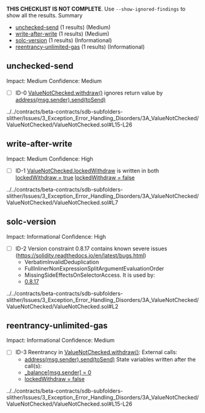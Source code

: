 **THIS CHECKLIST IS NOT COMPLETE**. Use `--show-ignored-findings` to show all the results.
Summary
 - [unchecked-send](#unchecked-send) (1 results) (Medium)
 - [write-after-write](#write-after-write) (1 results) (Medium)
 - [solc-version](#solc-version) (1 results) (Informational)
 - [reentrancy-unlimited-gas](#reentrancy-unlimited-gas) (1 results) (Informational)
## unchecked-send
Impact: Medium
Confidence: Medium
 - [ ] ID-0
[ValueNotChecked.withdraw()](../../contracts/beta-contracts/sdb-subfolders-slither/Issues/3_Exception_Error_Handling_Disorders/3A_ValueNotChecked/ValueNotChecked/ValueNotChecked.sol#L15-L26) ignores return value by [address(msg.sender).send(toSend)](../../contracts/beta-contracts/sdb-subfolders-slither/Issues/3_Exception_Error_Handling_Disorders/3A_ValueNotChecked/ValueNotChecked/ValueNotChecked.sol#L23)

../../contracts/beta-contracts/sdb-subfolders-slither/Issues/3_Exception_Error_Handling_Disorders/3A_ValueNotChecked/ValueNotChecked/ValueNotChecked.sol#L15-L26


## write-after-write
Impact: Medium
Confidence: High
 - [ ] ID-1
[ValueNotChecked.lockedWithdraw](../../contracts/beta-contracts/sdb-subfolders-slither/Issues/3_Exception_Error_Handling_Disorders/3A_ValueNotChecked/ValueNotChecked/ValueNotChecked.sol#L7) is written in both
	[lockedWithdraw = true](../../contracts/beta-contracts/sdb-subfolders-slither/Issues/3_Exception_Error_Handling_Disorders/3A_ValueNotChecked/ValueNotChecked/ValueNotChecked.sol#L21)
	[lockedWithdraw = false](../../contracts/beta-contracts/sdb-subfolders-slither/Issues/3_Exception_Error_Handling_Disorders/3A_ValueNotChecked/ValueNotChecked/ValueNotChecked.sol#L25)

../../contracts/beta-contracts/sdb-subfolders-slither/Issues/3_Exception_Error_Handling_Disorders/3A_ValueNotChecked/ValueNotChecked/ValueNotChecked.sol#L7


## solc-version
Impact: Informational
Confidence: High
 - [ ] ID-2
Version constraint 0.8.17 contains known severe issues (https://solidity.readthedocs.io/en/latest/bugs.html)
	- VerbatimInvalidDeduplication
	- FullInlinerNonExpressionSplitArgumentEvaluationOrder
	- MissingSideEffectsOnSelectorAccess.
It is used by:
	- [0.8.17](../../contracts/beta-contracts/sdb-subfolders-slither/Issues/3_Exception_Error_Handling_Disorders/3A_ValueNotChecked/ValueNotChecked/ValueNotChecked.sol#L2)

../../contracts/beta-contracts/sdb-subfolders-slither/Issues/3_Exception_Error_Handling_Disorders/3A_ValueNotChecked/ValueNotChecked/ValueNotChecked.sol#L2


## reentrancy-unlimited-gas
Impact: Informational
Confidence: Medium
 - [ ] ID-3
Reentrancy in [ValueNotChecked.withdraw()](../../contracts/beta-contracts/sdb-subfolders-slither/Issues/3_Exception_Error_Handling_Disorders/3A_ValueNotChecked/ValueNotChecked/ValueNotChecked.sol#L15-L26):
	External calls:
	- [address(msg.sender).send(toSend)](../../contracts/beta-contracts/sdb-subfolders-slither/Issues/3_Exception_Error_Handling_Disorders/3A_ValueNotChecked/ValueNotChecked/ValueNotChecked.sol#L23)
	State variables written after the call(s):
	- [_balance[msg.sender] = 0](../../contracts/beta-contracts/sdb-subfolders-slither/Issues/3_Exception_Error_Handling_Disorders/3A_ValueNotChecked/ValueNotChecked/ValueNotChecked.sol#L24)
	- [lockedWithdraw = false](../../contracts/beta-contracts/sdb-subfolders-slither/Issues/3_Exception_Error_Handling_Disorders/3A_ValueNotChecked/ValueNotChecked/ValueNotChecked.sol#L25)

../../contracts/beta-contracts/sdb-subfolders-slither/Issues/3_Exception_Error_Handling_Disorders/3A_ValueNotChecked/ValueNotChecked/ValueNotChecked.sol#L15-L26


